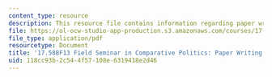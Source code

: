 ```yaml
---
content_type: resource
description: This resource file contains information regarding paper writing hints.
file: https://ol-ocw-studio-app-production.s3.amazonaws.com/courses/17-588-field-seminar-in-comparative-politics-fall-2013/118cc93b2c544f57108e6319418e2d46_MIT17_588F13_PaperWritHin.pdf
file_type: application/pdf
resourcetype: Document
title: '17.588F13 Field Seminar in Comparative Politics: Paper Writing Hints'
uid: 118cc93b-2c54-4f57-108e-6319418e2d46
---
```

